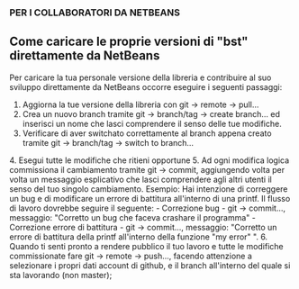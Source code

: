 ### PER I COLLABORATORI DA NETBEANS

## Come caricare le proprie versioni di "bst" direttamente da NetBeans

Per caricare la tua personale versione della libreria e contribuire al suo sviluppo direttamente da NetBeans occorre eseguire i seguenti passaggi:

  1. Aggiorna la tue versione della libreria con git -> remote -> pull...
  2. Crea un nuovo branch tramite git -> branch/tag -> create branch... ed inserisci un nome che lasci comprendere il senso delle tue modifiche.
  3. Verificare di aver switchato correttamente al branch appena creato tramite git -> branch/tag -> switch to branch... 
  <Nome Nuovo Branch>
  4. Esegui tutte le modifiche che ritieni opportune
  5. Ad ogni modifica logica commissiona il cambiamento tramite git -> commit, aggiungendo volta per volta un messaggio esplicativo che lasci comprendere agli altri utenti il senso del tuo singolo cambiamento. 
Esempio:
Hai intenzione di correggere un bug e di modificare un errore di battitura all'interno di una printf. Il flusso di lavoro dovrebbe seguire il seguente:
  - Correzione bug
  - git -> commit..., messaggio: "Corretto un bug che faceva crashare il programma"
  - Correzione errore di battitura
  - git -> commit..., messaggio: "Corretto un errore di battitura della printf all'interno della funzione "my error" ".
  6. Quando ti senti pronto a rendere pubblico il tuo lavoro e tutte le modifiche commissionate fare git -> remote -> push..., facendo attenzione a selezionare i propri dati account di github, e il branch all'interno del quale si sta lavorando (non master);

